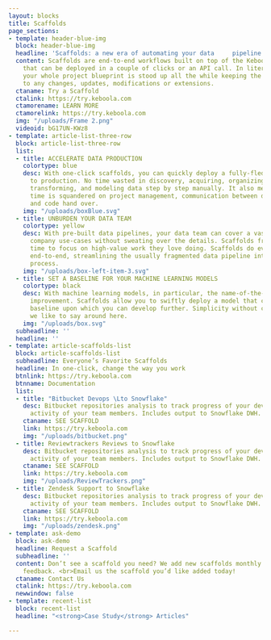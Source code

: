 ```yaml
---
layout: blocks
title: Scaffolds
page_sections:
- template: header-blue-img
  block: header-blue-img
  headline: 'Scaffolds: a new era of automating your data     pipeline is here.'
  content: Scaffolds are end-to-end workflows built on top of the Keboola platform
    that can be deployed in a couple of clicks or an API call. In literally seconds
    your whole project blueprint is stood up all the while keeping the project flexible
    to any changes, updates, modifications or extensions.
  ctaname: Try a Scaffold
  ctalink: https://try.keboola.com
  ctamorename: LEARN MORE
  ctamorelink: https://try.keboola.com
  img: "/uploads/Frame 2.png"
  videoid: bG17UN-KWz8
- template: article-list-three-row
  block: article-list-three-row
  list:
  - title: ACCELERATE DATA PRODUCTION
    colortype: blue
    desc: With one-click scaffolds, you can quickly deploy a fully-fledged data workflow
      to production. No time wasted in discovery, acquiring, organizing, cleaning,
      transforming, and modeling data step by step manually. It also means that no
      time is squandered on project management, communication between departments
      and code hand over.
    img: "/uploads/boxBlue.svg"
  - title: UNBURDEN YOUR DATA TEAM
    colortype: yellow
    desc: With pre-built data pipelines, your data team can cover a vast array of
      company use-cases without sweating over the details. Scaffolds free up their
      time to focus on high-value work they love doing. Scaffolds do everything from
      end-to-end, streamlining the usually fragmented data pipeline into a single
      process.
    img: "/uploads/box-left-item-3.svg"
  - title: SET A BASELINE FOR YOUR MACHINE LEARNING MODELS
    colortype: black
    desc: With machine learning models, in particular, the name-of-the-game is continuous
      improvement. Scaffolds allow you to swiftly deploy a model that can act as your
      baseline upon which you can develop further. Simplicity without compromise as
      we like to say around here.
    img: "/uploads/box.svg"
  subheadline: ''
  headline: ''
- template: article-scaffolds-list
  block: article-scaffolds-list
  subheadline: Everyone’s Favorite Scaffolds
  headline: In one-click, change the way you work
  btnlink: https://try.keboola.com
  btnname: Documentation
  list:
  - title: "Bitbucket Devops \Lto Snowflake"
    desc: Bitbucket repositories analysis to track progress of your development and
      activity of your team members. Includes output to Snowflake DWH.
    ctaname: SEE SCAFFOLD
    link: https://try.keboola.com
    img: "/uploads/bitbucket.png"
  - title: Reviewtrackers Reviews to Snowflake
    desc: Bitbucket repositories analysis to track progress of your development and
      activity of your team members. Includes output to Snowflake DWH.
    ctaname: SEE SCAFFOLD
    link: https://try.keboola.com
    img: "/uploads/ReviewTrackers.png"
  - title: Zendesk Support to Snowflake
    desc: Bitbucket repositories analysis to track progress of your development and
      activity of your team members. Includes output to Snowflake DWH.
    ctaname: SEE SCAFFOLD
    link: https://try.keboola.com
    img: "/uploads/zendesk.png"
- template: ask-demo
  block: ask-demo
  headline: Request a Scaffold
  subheadline: ''
  content: Don’t see a scaffold you need? We add new scaffolds monthly based on customer
    feedback. <br>Email us the scaffold you’d like added today!
  ctaname: Contact Us
  ctalink: https://try.keboola.com
  newwindow: false
- template: recent-list
  block: recent-list
  headline: "<strong>Case Study</strong> Articles"

---
```

